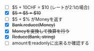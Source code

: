 - [ ] $5 + 10CHF = $10 (レートが2:1の場合)
- [x] ~~$5 + $5 = $10~~
- [ ] $5 + $% がMoneyを返す
- [x] ~~Bank.reduce(Money)~~
- [x] ~~Moneyを変換して換算を行う~~
- [x] ~~Reduce(Bank, string)~~
- [ ] amountをreadonlyに出来るか確認する